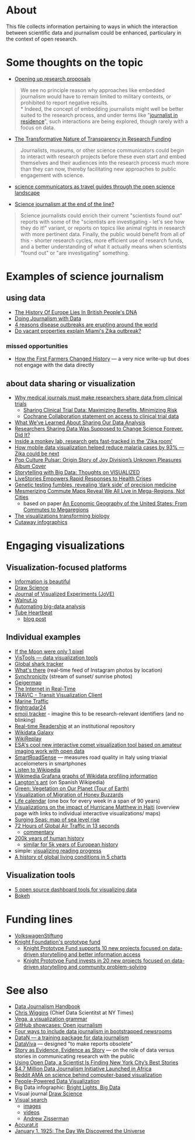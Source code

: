 # About
This file collects information pertaining to ways in which the interaction between scientific data and journalism could be enhanced, particulary in the context of open research.

# Some thoughts on the topic
* [Opening up research proposals](https://www.newschallenge.org/challenge/2014/submissions/opening-up-research-proposals)  
> We see no principle reason why approaches like embedded journalism would have to remain limited to military contexts, or prohibited to report negative results.  
    * Indeed, the concept of embedding journalists might well be better suited to the research process, and under terms like "[journalist in residence](https://www.google.de/search?q="journalist+in+residence")", such interactions are being explored, though rarely with a focus on data.

* [The Transformative Nature of Transparency in Research Funding](http://dx.doi.org/10.1371/journal.pbio.1002027)
> Journalists, museums, or other science communicators could begin to interact with research projects before these even start and embed themselves and their audiences into the research process much more than they can now, thereby facilitating new approaches to public engagement with science. 

* [science communicators as travel guides through the open science landscape](https://soundcloud.com/hackyourphd/daniel-mietchen-sep-17-2014#t=3:00)

* [Science journalism at the end of the line?](http://ways.org/en/blogs/2009/jun/28/science_journalism_at_the_end_of_the_line)  
> Science journalists could enrich their current "scientists found out" reports with some of the "scientists are investigating - let's see how they do it!" variant, or reports on topics like animal rights in research with more pertinent data. Finally, the public would benefit from all of this - shorter research cycles, more efficient use of research funds, and a better understanding of what it actually means when scientists "found out" or "are investigating" something.

# Examples of science journalism
## using data
* [The History Of Europe Lies In British People's DNA](http://www.buzzfeed.com/christinekenneally/the-history-of-europe-lies-in-british-peoples-dna)
* [Doing Journalism with Data](http://datadrivenjournalism.net/)
* [4 reasons disease outbreaks are erupting around the world](http://www.vox.com/2016/5/31/11638796/why-there-are-more-infectious-disease-outbreaks)
* [Do vacant properties explain Miami's Zika outbreak?](http://scholar.harvard.edu/jonjay/blog/do-vacant-properties-explain-miamis-zika-outbreak)

### missed opportunities
* [How the First Farmers Changed History](http://www.nytimes.com/2016/10/18/science/ancient-farmers-archaeology-dna.html) &mdash; a very nice write-up but does not engage with the data directly

## about data sharing or visualization
* [Why medical journals must make researchers share data from clinical trials](https://theconversation.com/why-medical-journals-must-make-researchers-share-data-from-clinical-trials-44278)
    * [Sharing Clinical Trial Data: Maximizing Benefits, Minimizing Risk](http://iom.nationalacademies.org/Reports/2015/Sharing-Clinical-Trial-Data.aspx)
    * [Cochrane Collaboration statement on access to clinical trial data](http://community.cochrane.org/features/clinical-trials-statement-press-release)
* [What We’ve Learned About Sharing Our Data Analysis](https://source.opennews.org/en-US/articles/what-weve-learned-about-sharing-our-data-analysis/)
* [Researchers Sharing Data Was Supposed to Change Science Forever. Did It?](http://www.slate.com/blogs/future_tense/2015/06/24/darpa_s_biology_is_technology_conference_discusses_problems_with_open_source.html)
* [Inside a monkey lab, research gets fast-tracked in the ‘Zika room’](https://www.statnews.com/2016/06/27/zika-virus-monkey-research/)
* [How mobile data visualization helped reduce malaria cases by 93% — Zika could be next](http://venturebeat.com/2016/08/31/mobile-data-visualization-reduce-malaria-93-zika/)
* [Pop Culture Pulsar: Origin Story of Joy Division’s Unknown Pleasures Album Cover](https://blogs.scientificamerican.com/sa-visual/pop-culture-pulsar-origin-story-of-joy-division-s-unknown-pleasures-album-cover-video/)
* [Storytelling with Big Data: Thoughts on VISUALIZED](http://blogs.scientificamerican.com/sa-visual/storytelling-with-big-data-thoughts-on-visualized/)
* [LiveStories Empowers Rapid Responses to Health Crises](http://www.livestories.com/blog/livestories-empowers-rapid-responses-to-health-crises)
* [Genetic testing fumbles, revealing ‘dark side’ of precision medicine](https://www.statnews.com/2016/10/31/genetic-testing-precision-medicine/)
* [Mesmerizing Commute Maps Reveal We All Live in Mega-Regions, Not Cities](https://www.wired.com/2016/12/mesmerizing-commute-maps-reveal-live-mega-regions-not-cities/)
  * based on paper [An Economic Geography of the United States: From Commutes to Megaregions](http://dx.doi.org/10.1371/journal.pone.0166083)
* [The visualizations transforming biology](https://doi.org/10.1038/535187a) 
* [Cutaway infographics](https://www.wired.com/2016/10/look-inside-spectacular-collection-cutaway-infographics/)

# Engaging visualizations

## Visualization-focused platforms
* [Information is beautiful](http://www.informationisbeautiful.net/)
* [Draw Science](http://www.drawscience.org/)
* [Journal of Visualized Experiments (JoVE)](http://www.jove.com/)
* [Walnut.io](https://thewalnut.io/)
* [Automating big-data analysis](http://news.mit.edu/2015/automating-big-data-analysis-1016)
* [Tube Heartbeat](http://tubeheartbeat.com/london/)
    * [blog post](https://blog.tfl.gov.uk/2016/08/25/tfl-open-data-powering-the-tube-heartbeat/)

## Individual examples
* [If the Moon were only 1 pixel](http://joshworth.com/dev/pixelspace/pixelspace_solarsystem.html)
* [VisTools &mdash; data visualization tools](http://keshif.me/demo/VisTools)
* [Global shark tracker](http://www.ocearch.org/)
* [What's there](http://www.whatsthere.co/) (real-time feed of Instagram photos by location)
* [Synchronicity](http://michellechandra.github.io/synchronicity.html) (stream of sunset/ sunrise photos)
* [Geigermap](http://japan.failedrobot.com/)
* [The Internet in Real-Time](http://pennystocks.la/internet-in-real-time/)
* [TRAVIC - Transit Visualization Client](http://tracker.geops.ch/?z=12&s=1&x=1275774.5528&y=6607134.7355&l=transport)
* [Marine Traffic](http://www.marinetraffic.com/de/ais/home/centerx:140/centery:37/zoom:8)
* [flightradar24](http://www.flightradar24.com/50.82,12.38/8)
* [emoji tracker](http://emojitracker.com/) - imagine this to be research-relevant identifiers (and no blinking)
* [Real-time Readership](http://jdc.jefferson.edu/) at an institutional repository
* [Wikidata Galaxy](http://wiki.polyfra.me/)
* [WikiReplay](http://cosmiclattes.github.io/wikireplay/player.html)
* [ESA's cool new interactive comet visualization tool based on amateur imaging work with open data](http://www.planetary.org/blogs/emily-lakdawalla/2015/08131133-esa-interactive-rosetta-comet-malmer.html)
* [SmartRoadSense](http://smartroadsense.it/) &mdash; measures road quality in Italy using triaxial accelometers in smartphones
* [Listen to Wikipedia](http://listen.hatnote.com/)
* [Wikimedia Grafana graphs of Wikidata profiling information](http://addshore.com/2015/09/wikimedia-grafana-graphs-of-wikidata-profiling-information/)
* [Langton's ant](https://es.wikipedia.org/w/index.php?title=Hormiga_de_Langton&oldid=82325071) (on Spanish Wikipedia)
* [Green: Vegetation on Our Planet (Tour of Earth)](https://www.youtube.com/watch?v=6gUnXpBMfyI)
* [Visualization of Migration of Honey Buzzards](https://vimeo.com/85808414)
* [Life calendar](https://www.youtube.com/watch?v=arj7oStGLkU#t=13m3s) (one box for every week in a span of 90 years)
* [Visualizations on the impact of Hurricane Matthew in Haiti](http://www.paho.org/hq/index.php?option=com_content&view=article&id=12618&Itemid=42143&lang=en) (overview page with links to individual interactive visualizations/ maps)
* [Surging Seas: map of sea level rise](http://seeing.climatecentral.org/#12/52.3702/4.8952?show=lockinAnimated&level=3&unit=feet&pois=hide)
* [72 Hours of Global Air Traffic in 13 seconds](https://www.youtube.com/watch?v=8hedw5jKgzw)
  * [commentary](http://metrocosm.com/global-air-traffic-map/)
* [200k years of human history](https://www.youtube.com/watch?v=-6Wu0Q7x5D0)
  * [similar for 5k years of European history](http://www.openculture.com/2016/10/the-history-of-europe-5000-years-animated-in-a-timelapse-map.html)
* simple: [visualizing reading progress](http://wonkhe.com/blogs/implementing-ref2021-needs-the-input-of-the-whole-research-community/)
* [A history of global living conditions in 5 charts](https://ourworldindata.org/a-history-of-global-living-conditions-in-5-charts/)

## Visualization tools
* [5 open source dashboard tools for visualizing data](https://opensource.com/business/16/11/open-source-dashboard-tools-visualizing-data)
* [Bokeh](http://bokeh.pydata.org/en/latest/docs/gallery.html)

# Funding lines
* [VolkswagenStiftung](http://www.volkswagenstiftung.de/datenjournalismus)
* [Knight Foundation's prototype fund](http://www.knightfoundation.org/funding-initiatives/knight-prototype-fund/)
    * [Knight Prototype Fund supports 10 new projects focused on data-driven storytelling and better information access](http://knightfoundation.org/press-room/press-release/knight-prototype-fund-supports-10-new-projects-foc/)
    * [Knight Prototype Fund invests in 20 new projects focused on data-driven storytelling and community problem-solving](http://www.knightfoundation.org/press-room/press-release/knight-prototype-fund-invests-20-new-projects-focu/)

# See also
* [Data Journalism Handbook](http://datajournalismhandbook.org/)
* [Chris Wiggins](https://github.com/chrishwiggins) (Chief Data Scientitst at NY Times)
* [Vega, a visualization grammar](https://github.com/trifacta/vega)
* [GitHub showcases: Open journalism](https://github.com/showcases/open-journalism)
* [Four ways to include data journalism in bootstrapped newsrooms](https://ijnet.org/en/blog/four-ways-include-data-journalism-bootstrapped-newsrooms)
* [DataN &mdash; a training package for data journalism](http://www.data-n.com/)
* [DataViva](http://en.dataviva.info/) &mdash; designed "to make reports obsolete"
* [Story as Evidence, Evidence as Story](http://dx.doi.org/10.1001/jama.2015.3930) &mdash; on the role of data versus stories in communicating research with the public
* [Using Open Data, a Scientist Is Finding New York City’s Best Stories](http://observer.com/2015/08/using-open-data-a-scientist-is-finding-new-york-citys-best-stories/)
* [$4.7 Million Data Journalism Initiative Launched in Africa](https://medium.com/code-for-africa/4-7-million-data-journalism-initiative-launched-in-africa-189856fa68d4)
* [Reddit AMA on science behind computer-based visualization](https://www.reddit.com/r/dataisbeautiful/comments/3ihcib/i_am_here_to_talk_about_the_science_behind/)
* [People-Powered Data Visualization](http://news.nationalgeographic.com/2015/08/150825-data-points-citizen-science/)
* Big Data infographic: [Bright Lights, Big Data](http://www.slideshare.net/CAinc/bright-lights-big-data-how-does-your-big-data-project-compare)
* Visual journal [Draw Science](http://www.drawscience.org/)
* [Visual search](http://www.robots.ox.ac.uk/~vgg/research/)
    * [images](http://www.robots.ox.ac.uk/~vgg/research/on-the-fly/) 
    * [videos](http://www.robots.ox.ac.uk/~vgg/research/vgoogle/index.html)
    * [Andrew Zisserman](http://www.robots.ox.ac.uk/~vgg/people.html)
* [Accurat.it](http://www.accurat.it/)
* [January 1, 1925: The Day We Discovered the Universe](http://blogs.discovermagazine.com/outthere/2017/01/02/the-day-we-discovered-the-universe/)
